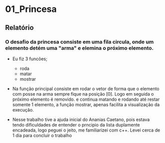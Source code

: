 # 01_Princesa

## Relatório 

### O desafio da princesa consiste em uma fila circula, onde um elemento detém uma "arma" e elemina o próximo elemento. 

* Eu fiz 3 funcões;    
    * roda    
    * matar
    * mostrar
* Na função principal consiste em rodar o vetor de forma que o elemento com posse na arma sempre fique na posição [0]. Logo em seguida o próximo elemento é removido. e continua matando e rodando até restar somente 1 elemento, a função mostrar, apenas facilita a visualização da execução. 

* Nesse trabalho tive a ajuda inicial do Ananias Caetano, pois estava tendo dificuldades de entender o prncipio da lista duplamente encadeada, logo peguei o jeito, me familiarizei com c++. Levei cerca de 1 dia para concluir o trabalho 

